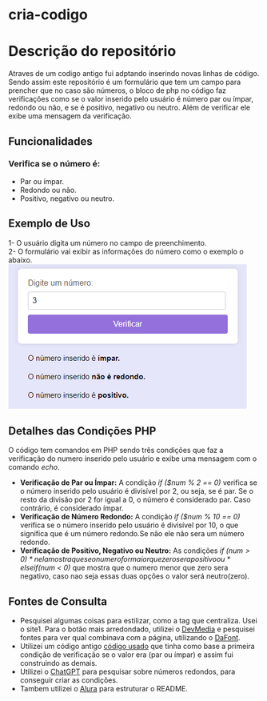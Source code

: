 # cria-codigo

# Descrição do repositório
Atraves de um codigo antigo fui adptando  inserindo novas linhas de código. Sendo assim este repositório é um formulário que tem um campo para prencher que no caso são números, o bloco de php no código faz verificações como se o valor inserido pelo usuário é número par ou ímpar, redondo ou não, e se é positivo, negativo ou neutro. Além de verificar ele exibe uma mensagem da verificação.

## Funcionalidades
### Verifica se o número é:
- Par ou ímpar.
- Redondo ou não.
- Positivo, negativo ou neutro.

## Exemplo de Uso
1- O usuário digita um número no campo de preenchimento.  
2- O formulário vai exibir as informações do número como o exemplo o abaixo.  
![img](img/formulario-atv3.png)

## Detalhes das Condições PHP

O código tem comandos em PHP sendo três condições que faz a verificação do numero inserido pelo usuário e exibe uma mensagem com o comando *echo*.  
- **Verificação de Par ou Ímpar:** A condição *if ($num % 2 == 0)* verifica se o número inserido pelo usuário é divisível por 2, ou seja, se é par. Se o resto da divisão por 2 for igual a 0, o número é considerado par. Caso contrário, é considerado ímpar.  
- **Verificação de Número Redondo:** A condição *if ($num % 10 == 0)* verifica se o número inserido pelo usuário é divisível por 10, o que significa que é um número redondo.Se não ele não sera um número redondo.  
- **Verificação de Positivo, Negativo ou Neutro:** As condições *if ($num > 0)* nela mostra que se o numero for maior que zero sera positivo ou *elseif ($num < 0)* que mostra que o numero  menor que zero sera negativo, caso nao seja essas duas opções o valor será neutro(zero).
  
## Fontes de Consulta

- Pesquisei algumas coisas para estilizar, como a tag que centraliza. Usei o site1. Para o botão mais arredondado, utilizei o [DevMedia](https://www.devmedia.com.br/css-como-criar-elementos-arredondados/37905) e pesquisei fontes para ver qual combinava com a página, utilizando o [DaFont](https://www.dafont.com/pt/).
- Utilizei um código antigo [código usado](atd2/par.php) que tinha como base a primeira condição de verificação se o valor era (par ou ímpar) e assim fui construindo as demais.
- Utilizei o [ChatGPT](https://chat.openai.com/) para pesquisar sobre números redondos, para conseguir criar as condições.
- Tambem utilizei o [Alura](https://www.alura.com.br/artigos/escrever-bom-readme) para estruturar o README.
